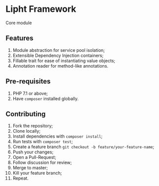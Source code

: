 Lipht Framework
===============

Core module

Features
--------

1. Module abstraction for service pool isolation;
1. Extensible Dependency Injection containers;
1. Fillable trait for ease of instantiating value objects;
1. Annotation reader for method-like annotations.

Pre-requisites
--------------

1. PHP 7.1 or above;
1. Have `composer` installed globally.

Contributing
------------

1. Fork the repository;
1. Clone locally;
1. Install dependencies with `composer install`;
1. Run tests with `composer test`;
1. Create a feature branch `git checkout -b feature/your-feature-name`;
1. Push your changes;
1. Open a Pull-Request;
1. Follow discussion for review;
1. Merge to master;
1. Kill your feature branch;
1. Repeat.
